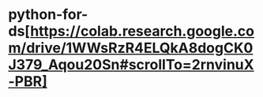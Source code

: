 # python-for-ds[https://colab.research.google.com/drive/1WWsRzR4ELQkA8dogCK0J379_Aqou20Sn#scrollTo=2rnvinuX-PBR]

